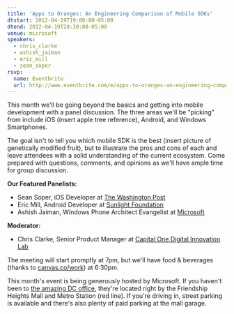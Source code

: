 ```yaml
---
title: 'Apps to Oranges: An Engineering Comparison of Mobile SDKs'
dtstart: 2012-04-19T19:00:00-05:00
dtend: 2012-04-19T20:30:00-05:00
venue: microsoft
speakers:
  - chris_clarke
  - ashish_jaiman
  - eric_mill
  - sean_soper
rsvp:
  name: Eventbrite
  url: http://www.eventbrite.com/e/apps-to-oranges-an-engineering-comparison-of-mobile-sdks-tickets-2829903317
---
```


This month we'll be going beyond the basics and getting into mobile development with a panel discussion. The three areas we'll be "picking" from include iOS (insert apple tree reference), Android, and Windows Smartphones.

The goal isn't to tell you which mobile SDK is the best (insert picture of genetically modified fruit), but to illustrate the pros and cons of each and leave attendees with a solid understanding of the current ecosystem. Come prepared with questions, comments, and opinions as we'll have ample time for group discussion.

**Our Featured Panelists:**

- Sean Soper, iOS Developer at [The Washington Post](http://www.washingtonpost.com/)
- Eric Mill, Android Developer at [Sunlight Foundation](http://sunlightfoundation.com/)
- Ashish Jaiman, Windows Phone Architect Evangelist at [Microsoft](http://www.microsoft.com/)

**Moderator:**

- Chris Clarke, Senior Product Manager at [Capital One Digital Innovation Lab](https://www.capitalone.com/)

The meeting will start promptly at 7pm, but we'll have food & beverages (thanks to [canvas.co/work](http://canvas.co/work)) at 6:30pm.

This month's event is being generously hosted by Microsoft. If you haven't been to [the amazing DC office](http://g.co/maps/33655), they're located right by the Friendship Heights Mall and Metro Station (red line). If you're driving in, street parking is available and there's also plenty of paid parking at the mall garage.